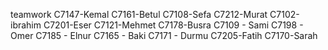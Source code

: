 teamwork
C7147-Kemal
C7161-Betul
C7108-Sefa
C7212-Murat
C7102-ibrahim
C7201-Eser
C7121-Mehmet
C7178-Busra
C7109 - Sami
C7198 - Omer
C7185 - Elnur
C7165 - Baki
C7171 - Durmu
C7205-Fatih
C7170-Sarah
